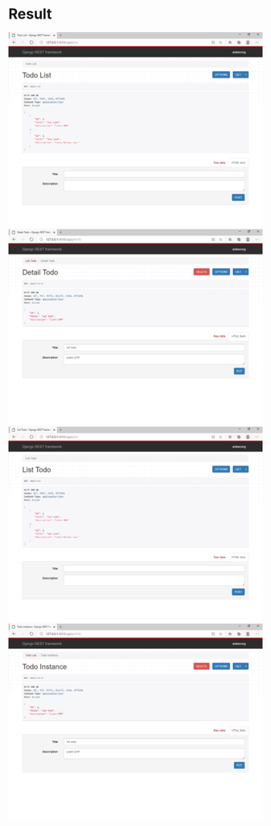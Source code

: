 # Result
<img src="https://github.com/ankiwoong/Django_Rest_Framework_Tutorial/blob/master/Screenshot/Todo%20List.png?raw=true">
<img src="https://github.com/ankiwoong/Django_Rest_Framework_Tutorial/blob/master/Screenshot/Detail%20Todo.png?raw=true">
<img src="https://github.com/ankiwoong/Django_Rest_Framework_Tutorial/blob/master/Screenshot/List%20Todo.png?raw=true">
<img src="https://github.com/ankiwoong/Django_Rest_Framework_Tutorial/blob/master/Screenshot/Todo%20Instance.png?raw=true">
